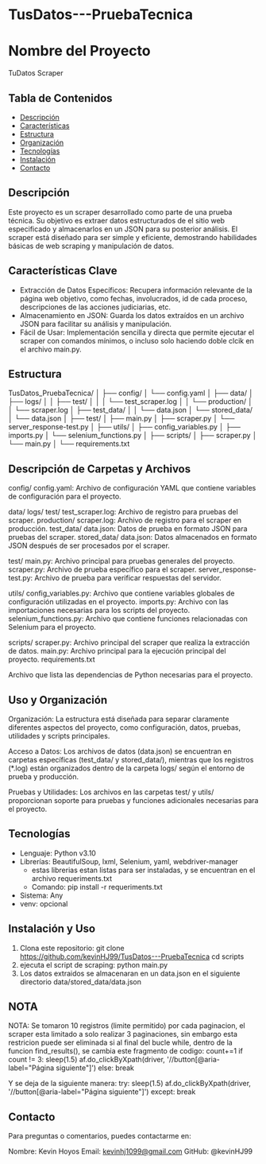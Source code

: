 # TusDatos---PruebaTecnica

# Nombre del Proyecto
TuDatos Scraper

## Tabla de Contenidos

- [Descripción](#descripción)
- [Características](#características)
- [Estructura](#Estructura)
- [Organización](#Organizacion)
- [Tecnologías](#Tecnologías)
- [Instalación](#Instalacion)
- [Contacto](#contacto)

## Descripción

Este proyecto es un scraper desarrollado como parte de una prueba técnica. Su objetivo es extraer datos estructurados de el sitio web especificado y almacenarlos en un JSON para su posterior análisis. El scraper está diseñado para ser simple y eficiente, demostrando habilidades básicas de web scraping y manipulación de datos.

## Características Clave

- Extracción de Datos Específicos: Recupera información relevante de la página web objetivo, como fechas, involucrados, id de cada proceso, descripciones de las acciones judiciarias, etc.
- Almacenamiento en JSON: Guarda los datos extraídos en un archivo JSON para facilitar su análisis y manipulación.
- Fácil de Usar: Implementación sencilla y directa que permite ejecutar el scraper con comandos mínimos, o incluso solo haciendo doble clcik en el archivo main.py.

## Estructura
TusDatos_PruebaTecnica/
│
├── config/
│   └── config.yaml
│
├── data/
│   ├── logs/
│   │   ├── test/
│   │   │   └── test_scraper.log
│   │   └── production/
│   │       └── scraper.log
│   ├── test_data/
│   │   └── data.json
│   └── stored_data/
│       └── data.json
│
├── test/
│   ├── main.py
│   ├── scraper.py
│   └── server_response-test.py
│
├── utils/
│   ├── config_variables.py
│   ├── imports.py
│   └── selenium_functions.py
│
├── scripts/
│   ├── scraper.py
│   └── main.py
│
└── requirements.txt

## Descripción de Carpetas y Archivos
config/
  config.yaml: Archivo de configuración YAML que contiene variables de configuración para el proyecto.

data/
  logs/
  test/
    test_scraper.log: Archivo de registro para pruebas del scraper.
  production/
    scraper.log: Archivo de registro para el scraper en producción.
  test_data/
    data.json: Datos de prueba en formato JSON para pruebas del scraper.
  stored_data/
    data.json: Datos almacenados en formato JSON después de ser procesados por el scraper.

test/
  main.py: Archivo principal para pruebas generales del proyecto.
  scraper.py: Archivo de prueba específico para el scraper.
  server_response-test.py: Archivo de prueba para verificar respuestas del servidor.

utils/
  config_variables.py: Archivo que contiene variables globales de configuración utilizadas en el proyecto.
  imports.py: Archivo con las importaciones necesarias para los scripts del proyecto.
  selenium_functions.py: Archivo que contiene funciones relacionadas con Selenium para el proyecto.

scripts/
  scraper.py: Archivo principal del scraper que realiza la extracción de datos.
  main.py: Archivo principal para la ejecución principal del proyecto.
requirements.txt

Archivo que lista las dependencias de Python necesarias para el proyecto.

## Uso y Organización
Organización: La estructura está diseñada para separar claramente diferentes aspectos del proyecto, como configuración, datos, pruebas, utilidades y scripts principales.

Acceso a Datos: Los archivos de datos (data.json) se encuentran en carpetas específicas (test_data/ y stored_data/), mientras que los registros (*.log) están organizados dentro de la carpeta logs/ según el entorno de prueba y producción.

Pruebas y Utilidades: Los archivos en las carpetas test/ y utils/ proporcionan soporte para pruebas y funciones adicionales necesarias para el proyecto.


## Tecnologías
- Lenguaje: Python v3.10
- Librerías: BeautifulSoup, lxml, Selenium, yaml, webdriver-manager
  - estas librerias estan listas para ser instaladas, y se encuentran en el archivo requeriments.txt
  - Comando: pip install -r requeriments.txt
- Sistema: Any
- venv: opcional

## Instalación y Uso
1. Clona este repositorio:
git clone https://github.com/kevinHJ99/TusDatos---PruebaTecnica
cd scripts
2. ejecuta el script de scraping:
   python main.py
3. Los datos extraidos se almacenaran en un data.json en el siguiente directorio data/stored_data/data.json

## NOTA
NOTA: Se tomaron 10 registros (limite permitido) por cada paginacion, el scraper esta limitado a solo realizar 3 paginaciones, sin embargo esta restricion puede ser eliminada si al final del bucle while, dentro de la funcion find_results(), se cambia este fragmento de codigo:
  count+=1
        if count != 3: 
                sleep(1.5)
                af.do_clickByXpath(driver, '//button[@aria-label="Página siguiente"]')
        else: break

Y se deja de la siguiente manera:
    try:
       sleep(1.5)
       af.do_clickByXpath(driver, '//button[@aria-label="Página siguiente"]')
    except: break
    

## Contacto

Para preguntas o comentarios, puedes contactarme en:

Nombre: Kevin Hoyos
Email: kevinhj1099@gmail.com
GitHub: @kevinHJ99


